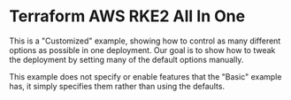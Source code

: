 # Terraform AWS RKE2 All In One

This is a "Customized" example, showing how to control as many different options as possible in one deployment.
Our goal is to show how to tweak the deployment by setting many of the default options manually.

This example does not specify or enable features that the "Basic" example has,
  it simply specifies them rather than using the defaults.
